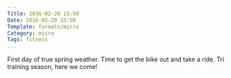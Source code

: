 ```yaml
---
Title: 2016-02-20 15:50
Date: 2016-02-20 15:50
Template: formats/micro
Category: micro
Tags: fitness
...
```


First day of true spring weather. Time to get the bike out and take a ride. Tri
training season, here we come!
